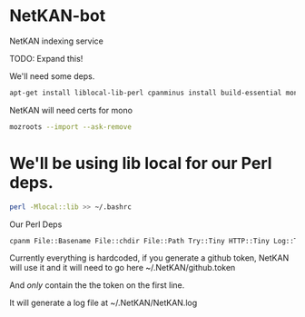 # NetKAN-bot
NetKAN indexing service

TODO: Expand this!

We'll need some deps. 
```bash
apt-get install liblocal-lib-perl cpanminus install build-essential mono-complete libcurl4-openssl-dev python-jsonschema  
```

NetKAN will need certs for mono
```bash
mozroots --import --ask-remove
```

# We'll be using lib local for our Perl deps.
```bash
perl -Mlocal::lib >> ~/.bashrc
```

Our Perl Deps
```bash
cpanm File::Basename File::chdir File::Path Try::Tiny HTTP::Tiny Log::Tiny IPC::System::Simple
```

Currently everything is hardcoded, if you generate a github token, NetKAN will use it and 
it will need to go here ~/.NetKAN/github.token

And _only_ contain the the token on the first line.

It will generate a log file at ~/.NetKAN/NetKAN.log
